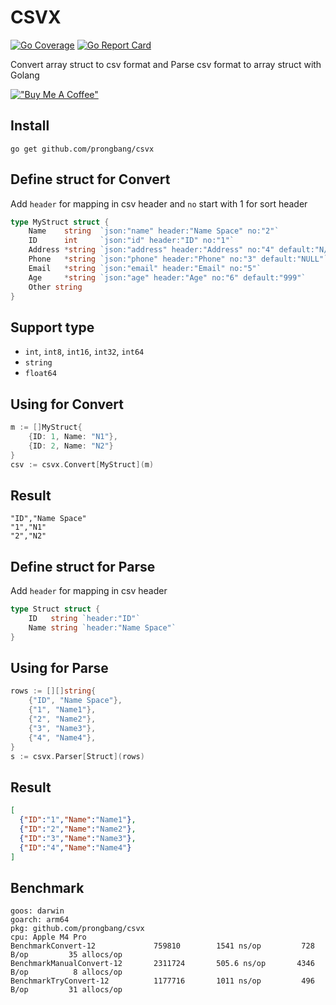 # CSVX

[![Go Coverage](https://github.com/prongbang/csvx/wiki/coverage.svg)](https://raw.githack.com/wiki/prongbang/csvx/coverage.html)
[![Go Report Card](https://goreportcard.com/badge/github.com/prongbang/csvx)](https://goreportcard.com/report/github.com/prongbang/csvx)

Convert array struct to csv format and Parse csv format to array struct with Golang

[!["Buy Me A Coffee"](https://www.buymeacoffee.com/assets/img/custom_images/orange_img.png)](https://www.buymeacoffee.com/prongbang)

## Install

```shell
go get github.com/prongbang/csvx
```

## Define struct for Convert

Add `header` for mapping in csv header and `no` start with 1 for sort header

```go
type MyStruct struct {
    Name  	string 	`json:"name" header:"Name Space" no:"2"`
    ID    	int    	`json:"id" header:"ID" no:"1"`
    Address *string `json:"address" header:"Address" no:"4" default:"N/A"`
    Phone   *string `json:"phone" header:"Phone" no:"3" default:"NULL"`
    Email   *string `json:"email" header:"Email" no:"5"`
    Age     *string `json:"age" header:"Age" no:"6" default:"999"`
    Other string
}
```

## Support type

- `int`, `int8`, `int16`, `int32`, `int64`
- `string`
- `float64`

## Using for Convert

```go
m := []MyStruct{
    {ID: 1, Name: "N1"},
    {ID: 2, Name: "N2"}
}
csv := csvx.Convert[MyStruct](m)
```

## Result

```csv
"ID","Name Space"
"1","N1"
"2","N2"
```

## Define struct for Parse

Add `header` for mapping in csv header

```go
type Struct struct {
	ID   string `header:"ID"`
	Name string `header:"Name Space"`
}
```

## Using for Parse

```go
rows := [][]string{
    {"ID", "Name Space"},
    {"1", "Name1"},
    {"2", "Name2"},
    {"3", "Name3"},
    {"4", "Name4"},
}
s := csvx.Parser[Struct](rows)
```

## Result

```json
[
  {"ID":"1","Name":"Name1"},
  {"ID":"2","Name":"Name2"},
  {"ID":"3","Name":"Name3"},
  {"ID":"4","Name":"Name4"}
]
```

## Benchmark

```shell
goos: darwin
goarch: arm64
pkg: github.com/prongbang/csvx
cpu: Apple M4 Pro
BenchmarkConvert-12    	  		759810	      1541 ns/op	     728 B/op	      35 allocs/op
BenchmarkManualConvert-12    	2311724	      505.6 ns/op	    4346 B/op	       8 allocs/op
BenchmarkTryConvert-12    	 	1177716	      1011 ns/op	     496 B/op	      31 allocs/op
```
